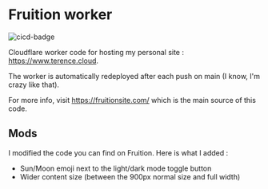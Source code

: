 # Fruition worker

![cicd-badge](https://github.com/cterence/fruition-worker/actions/workflows/deploy.yaml/badge.svg)

Cloudflare worker code for hosting my personal site : https://www.terence.cloud.

The worker is automatically redeployed after each push on main (I know, I'm crazy like that).

For more info, visit https://fruitionsite.com/ which is the main source of this code.

## Mods

I modified the code you can find on Fruition. Here is what I added :

- Sun/Moon emoji next to the light/dark mode toggle button
- Wider content size (between the 900px normal size and full width)
